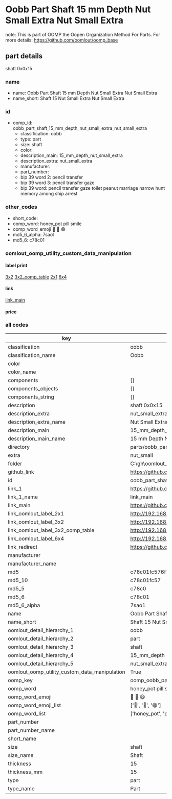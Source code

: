 # Oobb Part Shaft 15 mm Depth Nut Small Extra Nut Small Extra  

note: This is part of OOMP the Oopen Organization Method For Parts. For more details: https://github.com/oomlout/oomp_base

##  part details
  



shaft 0x0x15



### name
* name: Oobb Part Shaft 15 mm Depth Nut Small Extra Nut Small Extra
* name_short: Shaft 15 Nut Small Extra Nut Small Extra
### id
* oomp_id: oobb_part_shaft_15_mm_depth_nut_small_extra_nut_small_extra
  * classification: oobb
  * type: part
  * size: shaft
  * color: 
  * description_main: 15_mm_depth_nut_small_extra
  * description_extra: nut_small_extra
  * manufacturer: 
  * part_number: 
  * bip 39 word 2: pencil transfer
  * bip 39 word 3: pencil transfer gaze
  * bip 39 word: pencil transfer gaze toilet peanut marriage narrow hunt memory among ship arrest

### other_codes
* short_code: 
* oomp_word: honey_pot pill smile
* oomp_word_emoji :honey_pot: :pill: :smile:
* md5_6_alpha: 7sao1
* md5_6: c78c01






### oomlout_oomp_utility_custom_data_manipulation
#### label print
[3x2](http://192.168.1.245:1112/?label=oomp%207sao1)
[3x2_oomp_table](http://192.168.1.108:1112/?label=oomp%207sao1)
[2x1](http://192.168.1.242:1112/?label=oomp%207sao1)
[6x4](http://192.168.1.55:1112/?label=oomp%207sao1)    

#### link

[link_main](https://github.com/oomlout/oomlout_oobb_version_4_generated_parts/tree/main/navigation_oomp/oobb/part/shaft/15_mm_depth_nut_small_extra/nut_small_extra/part)                              

#### price







### all codes 
| key | value |  
| --- | --- |  
| classification | oobb |  
| classification_name | Oobb |  
| color |  |  
| color_name |  |  
| components | [] |  
| components_objects | [] |  
| components_string | [] |  
| description | shaft 0x0x15 |  
| description_extra | nut_small_extra |  
| description_extra_name | Nut Small Extra |  
| description_main | 15_mm_depth_nut_small_extra |  
| description_main_name | 15 mm Depth Nut Small Extra |  
| directory | parts/oobb_part_shaft_15_mm_depth_nut_small_extra_nut_small_extra |  
| extra | nut_small |  
| folder | C:\gh\oomlout_oobb_version_4_generated_parts\parts\oobb_part_shaft_15_mm_depth_nut_small_extra_nut_small_extra |  
| github_link | https://github.com/oomlout/oomlout_oomp_part_src/tree/main/parts/oobb_part_shaft_15_mm_depth_nut_small_extra_nut_small_extra |  
| id | oobb_part_shaft_15_mm_depth_nut_small_extra_nut_small_extra |  
| link_1 | https://github.com/oomlout/oomlout_oobb_version_4_generated_parts/tree/main/navigation_oomp/oobb/part/shaft/15_mm_depth_nut_small_extra/nut_small_extra/part |  
| link_1_name | link_main |  
| link_main | https://github.com/oomlout/oomlout_oobb_version_4_generated_parts/tree/main/navigation_oomp/oobb/part/shaft/15_mm_depth_nut_small_extra/nut_small_extra/part |  
| link_oomlout_label_2x1 | http://192.168.1.242:1112/?label=oomp%207sao1 |  
| link_oomlout_label_3x2 | http://192.168.1.245:1112/?label=oomp%207sao1 |  
| link_oomlout_label_3x2_oomp_table | http://192.168.1.108:1112/?label=oomp%207sao1 |  
| link_oomlout_label_6x4 | http://192.168.1.55:1112/?label=oomp%207sao1 |  
| link_redirect | https://github.com/oomlout/oomlout_oobb_version_4_generated_parts/tree/main/parts/oobb_shaft_15_ex_nut_small |  
| manufacturer |  |  
| manufacturer_name |  |  
| md5 | c78c01fc576f72622150fe3cc179cd15 |  
| md5_10 | c78c01fc57 |  
| md5_5 | c78c0 |  
| md5_6 | c78c01 |  
| md5_6_alpha | 7sao1 |  
| name | Oobb Part Shaft 15 mm Depth Nut Small Extra Nut Small Extra |  
| name_short | Shaft 15 Nut Small Extra Nut Small Extra |  
| oomlout_detail_hierarchy_1 | oobb |  
| oomlout_detail_hierarchy_2 | part |  
| oomlout_detail_hierarchy_3 | shaft |  
| oomlout_detail_hierarchy_4 | 15_mm_depth |  
| oomlout_detail_hierarchy_5 | nut_small_extra |  
| oomlout_oomp_utility_custom_data_manipulation | True |  
| oomp_key | oomp_oobb_part_shaft_15_mm_depth_nut_small_extra_nut_small_extra |  
| oomp_word | honey_pot pill smile |  
| oomp_word_emoji | :honey_pot: :pill: :smile: |  
| oomp_word_emoji_list | [':honey_pot:', ':pill:', ':smile:'] |  
| oomp_word_list | ['honey_pot', 'pill', 'smile'] |  
| part_number |  |  
| part_number_name |  |  
| short_name |  |  
| size | shaft |  
| size_name | Shaft |  
| thickness | 15 |  
| thickness_mm | 15 |  
| type | part |  
| type_name | Part |  
